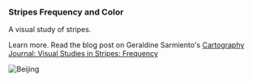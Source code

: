 ### Stripes Frequency and Color

A visual study of stripes. 

Learn more. Read the blog post on Geraldine Sarmiento's [Cartography Journal: Visual Studies in Stripes: Frequency](https://geraldinesarmiento.com/cartography/2020/4/10/the-language-of-stripes)

![Beijing](https://raw.githubusercontent.com/sensescape/stripes-frequency/master/images/beijing-img.png)

